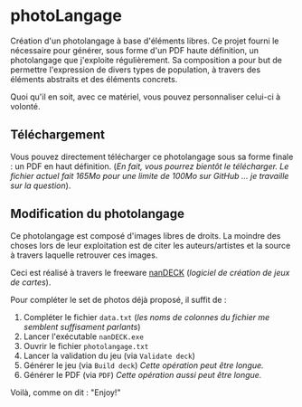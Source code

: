 # photoLangage
Création d'un photolangage à base d'éléments libres.
Ce projet fourni le nécessaire pour générer, sous forme d'un PDF haute définition, un photolangage que j'exploite régulièrement.
Sa composition a pour but de permettre l'expression de divers types de population, à travers des éléments abstraits et des éléments concrets.

Quoi qu'il en soit, avec ce matériel, vous pouvez personnaliser celui-ci à volonté.

## Téléchargement
Vous pouvez directement télécharger ce photolangage sous sa forme finale : un PDF en haut définition.
(_En fait, vous pourrez bientôt le télécharger. Le fichier actuel fait 165Mo pour une limite de 100Mo sur GitHub ... je travaille sur la question_).

## Modification du photolangage
Ce photolangage est composé d'images libres de droits. La moindre des choses lors de leur exploitation est de citer les auteurs/artistes et la source à travers laquelle retrouver ces images.

Ceci est réalisé à travers le freeware [nanDECK](http://www.nand.it/nandeck/) (_logiciel de création de jeux de cartes_).

Pour compléter le set de photos déjà proposé, il suffit de :
1. Compléter le fichier `data.txt` (_les noms de colonnes du fichier me semblent suffisament parlants_)
2. Lancer l'exécutable `nanDECK.exe`
3. Ouvrir le fichier `photolangage.txt`
4. Lancer la validation du jeu (via `Validate deck`)
5. Générer le jeu (via `Build deck`)
_Cette opération peut être longue._
6. Générer le PDF (via `PDF`)
_Cette opération aussi peut être longue._

Voilà, comme on dit : "Enjoy!"